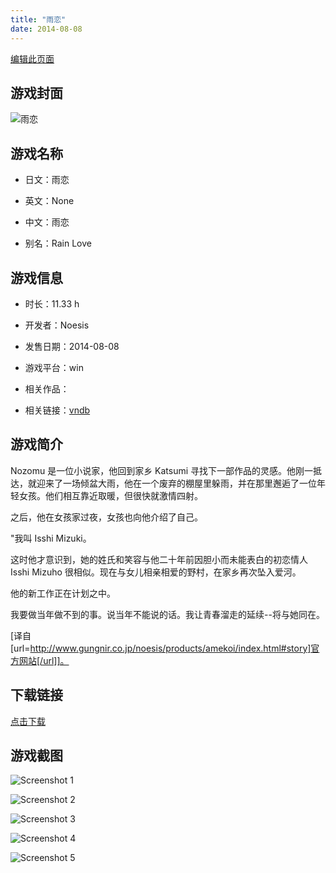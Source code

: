 ```yaml
---
title: "雨恋"
date: 2014-08-08
---
```

[编辑此页面](https://github.com/ACG-3/ADV3-source/blob/main/source/_posts/%E9%9B%A8%E6%81%8B.md)

## 游戏封面

![雨恋](https%3A//pan.timero.xyz/onedrive/img_lib_001/%E9%9B%A8%E6%81%8B_cover.avif)


## 游戏名称

- 日文：雨恋
- 英文：None
- 中文：雨恋

- 别名：Rain Love


## 游戏信息

- 时长：11.33 h
- 开发者：Noesis
- 发售日期：2014-08-08
- 游戏平台：win
- 相关作品：

- 相关链接：[vndb](https://vndb.org/v15426)


## 游戏简介

Nozomu 是一位小说家，他回到家乡 Katsumi 寻找下一部作品的灵感。他刚一抵达，就迎来了一场倾盆大雨，他在一个废弃的棚屋里躲雨，并在那里邂逅了一位年轻女孩。他们相互靠近取暖，但很快就激情四射。

之后，他在女孩家过夜，女孩也向他介绍了自己。

"我叫 Isshi Mizuki。

这时他才意识到，她的姓氏和笑容与他二十年前因胆小而未能表白的初恋情人 Isshi Mizuho 很相似。现在与女儿相亲相爱的野村，在家乡再次坠入爱河。

他的新工作正在计划之中。

我要做当年做不到的事。说当年不能说的话。我让青春溜走的延续--将与她同在。

[译自[url=http://www.gungnir.co.jp/noesis/products/amekoi/index.html#story]官方网站[/url]]。


## 下载链接

[点击下载](https://pan.timero.xyz/onedrive/adv_lib_001/%E9%9B%A8%E6%81%8B)


## 游戏截图


![Screenshot 1](https%3A//pan.timero.xyz/onedrive/img_lib_001/%E9%9B%A8%E6%81%8B_Screenshot_1.avif)

![Screenshot 2](https%3A//pan.timero.xyz/onedrive/img_lib_001/%E9%9B%A8%E6%81%8B_Screenshot_2.avif)

![Screenshot 3](https%3A//pan.timero.xyz/onedrive/img_lib_001/%E9%9B%A8%E6%81%8B_Screenshot_3.avif)

![Screenshot 4](https%3A//pan.timero.xyz/onedrive/img_lib_001/%E9%9B%A8%E6%81%8B_Screenshot_4.avif)

![Screenshot 5](https%3A//pan.timero.xyz/onedrive/img_lib_001/%E9%9B%A8%E6%81%8B_Screenshot_5.avif)

